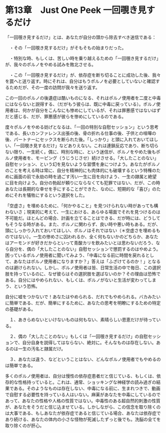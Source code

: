 # 第13章　Just One Peek 一回覗き見するだけ

「一回覗き見するだけ」とは、あなたが自分の頭から除去すべき迷信である：

　・その「一回覗き見するだけ」がそもそもの始まりだった。

　・特別な時、もしくは、苦しい時を乗り越えるための「一回覗き見するだけ」が、我々のポルノをやめる試みを敗北させる。

　・この「一回覗き見するだけ」が、依存症を断ち切ることに成功した後、我々を罠へと送り返す。時にそれは、自分はもうポルノを必要としていないと確認するためだが、その一度の訪問が我々を送り返す。

この一回のポルノの後遺症は酷いものになる、それはポルノ使用者を二度と中毒にはならないと説得する、（だがもう彼らは、既に中毒に戻っている）。ポルノ使用者は、何かが自分をこんなにも惨めにしているが、それは罪悪感ではないはずだと感じる、だが、罪悪感が彼らを惨めにしているのである。

度々ポルノをやめる妨げとなるは、「一回の特別な自慰セッション」という思考である、長いカンファレンス出張の後、骨の折れる仕事の後、子供との喧嘩の後、パートナーにセックスを断られた後。「しっかり」と頭に入れておいてほしい、「一回覗き見するだけ」などありえない。これは連鎖反応であり、断ち切らない限り、一生続く。偶に、時別な時に、という迷信が、ポルノをやめた後もポルノ使用者を、モーピング（うじうじさせ）続けさせる。「大したことのない」自慰セッション、という幻を見ないような習慣を身につけよう。あなたがポルノのことを考える時は常に、自分を精神的にも肉体的にも破壊するという特権のために画面の前で永劫の時を過ごす汚い一生に目を向けよう、一生の隷属と絶望に目を向けよう。自分の勃起が頼りにならなくても犯罪ではない、だが、この時あなたは長期的な幸せを手にすることができた、なのに、短期的な「喜び」のためにそれを犠牲にするという選択をした。

「空虚さ」を埋めるために、「何かやること」を見つけられない時があっても構わないさ；現実的に考えて、一生における、あらゆる場面でそれを見つけるのは不可能だ。ほとんどの場合、計画を立てることはできる、だが時には、どうしてもそうなる時がある。また、ポルノに関わらず、良い時や悪い時もある。だが、頭にしっかり入れておいてほしい、ポルノはそれではない（＊空虚さを埋めるものではない）。一生の惨めさに囚われるか、全く何もないかのどちらか、あなたはアーモンドが好きだからといって青酸カリを飲みたいとは思わないだろう、なら自分を、偶の「大したことのない」自慰セッションで懲罰するのはやめよう。困っているポルノ使用者に聞いてみよう、「中毒になる前に時間を戻れるとして、あなたはポルノ使用者になりますか？」答えは「ふざけてるのか！」となるのは避けられない。しかし、ポルノ使用者は皆、日常生活の中で毎日、この選択肢を持っているのに、なぜ彼らはその選択肢を選ばないのか？その理由は恐怖である。自分にはやめられない、もしくは、ポルノがないと生活が変わってしまう、という恐怖。

自分に嘘をつかないで！あなたはやめられる、だれでもやめられる。バカみたいに簡単である、だが、簡単にするために、あなたの思考を明瞭にするための特定の基礎がある。

　１、あきらめないといけないものは何もない、素晴らしい恩恵だけが待っている。

　２、偶の「大したことのない」もしくは「一回覗き見するだけ」の自慰セッションで、自分自身を説得してはならない、絶対に。そんなものは存在しない。あるのは一生の汚名と隷属だけ。

　３、あなたは違う、などということはない、どんなポルノ使用者でもやめるのは簡単である。

多くのポルノ使用者は、自分は慢性の依存症患者だと信じている、もしくは、依存的な性格持っていると。これは、通常、ショッキングな神経学の読み過ぎの結果である。そのようなものは存在しない、中毒になる前に、生まれつきで、動画で自慰する必要性を持っている人はいない。麻薬があなたを中毒にしているのであって、あなたの性格や人格の性質ではない。中毒性のある超自然的刺激の性質が、あなたをそうだと信じ込ませている。しかしながら、この信念を取り除くのは大事である、もしあなたが依存症であると信じている場合、あなたは依存症であり続ける、あなたの体内の小さな怪物が死滅したずっと後でも。洗脳の全てを取り除くのが肝心。